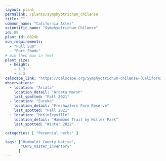 ```yaml
---
layout: plant                                                              
permalink: /plants/symphyotrichum_chilense
title: ""
common_name: "California Aster"
scientific_name: "Symphyotrichum Chilense"
id: 89
plant_id: 6824b
sun_requirements:
  - "Full Sun"
  - "Part Shade"
# min then max in feet
plant_size:
  - height: 
    - 1.3
    - 3.3
calscape_link: "https://calscape.org/Symphyotrichum-chilense-(California-Aster)"
observations: 
  - location: "Arcata"
    location_detail: "Arcata Marsh"
    last_spotted: "Fall 2021"
  - location: "Eureka"
    location_detail: "Freshwaters Farm Reserve"
    last_spotted: "Fall 2021"
  - location: "McKinleyville"
    location_detail: "Hammond Trail by Hiller Park" 
    last_spotted: "Winter 2022"

categories: [ "Perennial herbs" ]

tags: ["Humboldt_County_Native",
       "CNPS_master_inventory"
      ]
---
```


